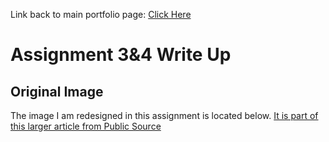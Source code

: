 Link back to main portfolio page: [Click Here](/README.md)

# Assignment 3&4 Write Up

## Original Image

The image I am redesigned in this assignment is located below. [It is part of this larger article from Public Source](https://www.publicsource.org/pps-enrollment-decline-pittsburgh-public-school-building-closures/)

